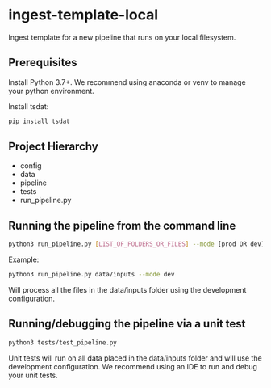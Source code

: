 # ingest-template-local
Ingest template for a new pipeline that runs on your local filesystem.

## Prerequisites
Install Python 3.7+. We recommend using anaconda or venv to manage your python environment.

Install tsdat:

```bash
pip install tsdat
```

## Project Hierarchy
* config
* data
* pipeline
* tests
* run_pipeline.py

## Running the pipeline from the command line
```bash
python3 run_pipeline.py [LIST_OF_FOLDERS_OR_FILES] --mode [prod OR dev]
```
Example:
```bash
python3 run_pipeline.py data/inputs --mode dev
```

Will process all the files in the data/inputs folder using the development configuration.

## Running/debugging the pipeline via a unit test

```bash
python3 tests/test_pipeline.py
```

Unit tests will run on all data placed in the data/inputs folder and will use
the development configuration.  We recommend using an IDE to run and debug your unit tests.